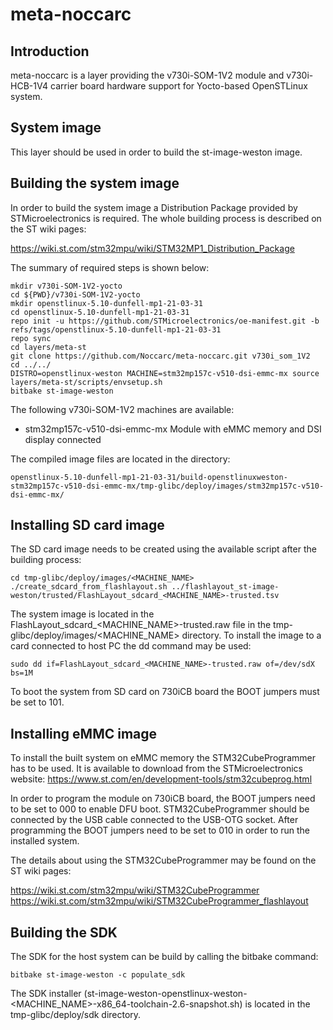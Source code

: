 # meta-noccarc

## Introduction

meta-noccarc is a layer providing the v730i-SOM-1V2 module and v730i-HCB-1V4 carrier board hardware support for Yocto-based OpenSTLinux system.

## System image

This layer should be used in order to build the st-image-weston image.
## Building the system image

In order to build the system image a Distribution Package provided by STMicroelectronics is required. The whole building process is described on the ST wiki pages:

https://wiki.st.com/stm32mpu/wiki/STM32MP1_Distribution_Package

The summary of required steps is shown below:

```shell
mkdir v730i-SOM-1V2-yocto
cd ${PWD}/v730i-SOM-1V2-yocto
mkdir openstlinux-5.10-dunfell-mp1-21-03-31
cd openstlinux-5.10-dunfell-mp1-21-03-31
repo init -u https://github.com/STMicroelectronics/oe-manifest.git -b refs/tags/openstlinux-5.10-dunfell-mp1-21-03-31
repo sync
cd layers/meta-st
git clone https://github.com/Noccarc/meta-noccarc.git v730i_som_1V2
cd ../../
DISTRO=openstlinux-weston MACHINE=stm32mp157c-v510-dsi-emmc-mx source layers/meta-st/scripts/envsetup.sh
bitbake st-image-weston
```

The following v730i-SOM-1V2 machines are available:
* stm32mp157c-v510-dsi-emmc-mx  Module with eMMC memory and DSI display connected

The compiled image files are located in the directory:

```
openstlinux-5.10-dunfell-mp1-21-03-31/build-openstlinuxweston-stm32mp157c-v510-dsi-emmc-mx/tmp-glibc/deploy/images/stm32mp157c-v510-dsi-emmc-mx/
```

## Installing SD card image

The SD card image needs to be created using the available script after the building process:

```
cd tmp-glibc/deploy/images/<MACHINE_NAME>
./create_sdcard_from_flashlayout.sh ../flashlayout_st-image-weston/trusted/FlashLayout_sdcard_<MACHINE_NAME>-trusted.tsv
```

The system image is located in the FlashLayout_sdcard_<MACHINE_NAME>-trusted.raw file in the tmp-glibc/deploy/images/<MACHINE_NAME> directory. To install the image to a card connected to host PC the dd command may be used:

```
sudo dd if=FlashLayout_sdcard_<MACHINE_NAME>-trusted.raw of=/dev/sdX bs=1M
```

To boot the system from SD card on 730iCB board the BOOT jumpers must be set to 101.

## Installing eMMC image

To install the built system on eMMC memory the STM32CubeProgrammer has to be used. It is available to download from the STMicroelectronics website:
https://www.st.com/en/development-tools/stm32cubeprog.html

In order to program the module on 730iCB board, the BOOT jumpers need to be set to 000 to enable DFU boot. STM32CubeProgrammer should be connected by the USB cable connected to the USB-OTG socket. After programming the BOOT jumpers need to be set to 010 in order to run the installed system.

The details about using the STM32CubeProgrammer may be found on the ST wiki pages:

https://wiki.st.com/stm32mpu/wiki/STM32CubeProgrammer
https://wiki.st.com/stm32mpu/wiki/STM32CubeProgrammer_flashlayout


## Building the SDK

The SDK for the host system can be build by calling the bitbake command:

```shell
bitbake st-image-weston -c populate_sdk
```

The SDK installer (st-image-weston-openstlinux-weston-<MACHINE_NAME>-x86_64-toolchain-2.6-snapshot.sh) is located in the tmp-glibc/deploy/sdk directory.
